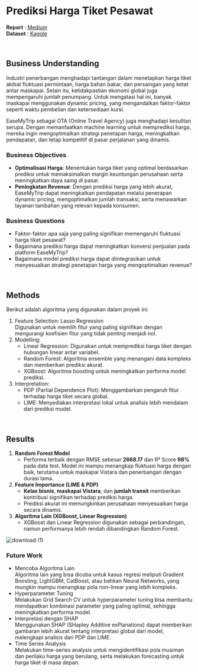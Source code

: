 # Prediksi Harga Tiket Pesawat

**Report** : [Medium](https://medium.com/@febbyngrni/flight-fare-prediction-using-machine-learning-algorithms-8971112e5997)<br>
**Dataset** : [Kaggle](https://www.kaggle.com/datasets/shubhambathwal/flight-price-prediction)

<br>

## Business Understanding
Industri penerbangan menghadapi tantangan dalam menetapkan harga tiket akibat fluktuasi permintaan, harga bahan bakar, dan persaingan yang ketat antar maskapai. Selain itu, ketidakpastian ekonomi global juga mempengaruhi jumlah penumpang. Untuk mengatasi hal ini, banyak maskapai menggunakan dynamic pricing, yang mengandalkan faktor-faktor seperti waktu pembelian dan ketersediaan kursi.

EaseMyTrip sebagai OTA (Online Travel Agency) juga menghadapi kesulitan serupa. Dengan memanfaatkan machine learning untuk memprediksi harga, mereka ingin mengoptimalkan strategi penetapan harga, meningkatkan pendapatan, dan tetap kompetitif di pasar perjalanan yang dinamis.
### Business Objectives
- **Optimalisasi Harga**: Menentukan harga tiket yang optimal berdasarkan prediksi untuk memaksimalkan margin keuntungan perusahaan serta meningkatkan daya saing di pasar.
- **Peningkatan Revenue**: Dengan prediksi harga yang lebih akurat, EaseMyTrip dapat meningkatkan pendapatan melalui penerapan dynamic pricing, mengoptimalkan jumlah transaksi, serta menawarkan layanan tambahan yang relevan kepada konsumen.

### Business Questions
- Faktor-faktor apa saja yang paling signifikan memengaruhi fluktuasi harga tiket pesawat?
- Bagaimana prediksi harga dapat meningkatkan konversi penjualan pada platform EaseMyTrip?
- Bagaimana model prediksi harga dapat diintegrasikan untuk menyesuaikan strategi penetapan harga yang mengoptimalkan revenue?

<br>

## Methods
Berikut adalah algoritma yang digunakan dalam proyek ini:
1. Feature Selection: Lasso Regression<br>
Digunakan untuk memilih fitur yang paling signifikan dengan mengurangi koefisien fitur yang tidak penting menjadi nol.
2. Modelling:
   - Linear Regression: Digunakan untuk memprediksi harga tiket dengan hubungan linear antar variabel.
   - Random Forest: Algoritma ensemble yang menangani data kompleks dan memberikan prediksi akurat.
   - XGBoost: Algoritma boosting untuk meningkatkan performa model prediksi.
3. Interpretation:
   - PDP (Partial Dependence Plot): Menggambarkan pengaruh fitur terhadap harga tiket secara global.
   - LIME: Menyediakan interpretasi lokal untuk analisis lebih mendalam dari prediksi model.

<br>

## Results
1. **Random Forest Model**  
   - Performa terbaik dengan RMSE sebesar **2668.17** dan R² Score **98%** pada data test. Model ini mampu menangkap fluktuasi harga dengan baik, terutama untuk maskapai Vistara dan penerbangan dengan durasi lama.
2. **Feature Importance (LIME & PDP)**  
   - **Kelas bisnis**, **maskapai Vistara**, dan **jumlah transit** memberikan kontribusi signifikan terhadap prediksi harga.  
   - Prediksi akurat ini memungkinkan perusahaan menyesuaikan harga secara dinamis.
3. **Algoritma Lain (XGBoost, Linear Regression)**  
   - XGBoost dan Linear Regression digunakan sebagai perbandingan, namun performanya lebih rendah dibandingkan Random Forest.

![download (1)](https://github.com/user-attachments/assets/b539a29f-b945-4816-bf57-0756145b3515)

### Future Work
- Mencoba Algoritma Lain<br>
Algoritma lain yang bisa dicoba untuk kasus regresi meliputi Gradient Boosting, LightGBM, CatBoost, atau bahkan Neural Networks, yang mungkin mampu menangkap pola non-linear yang lebih kompleks.
- Hyperparameter Tuning<br>
Melakukan Grid Search CV untuk hyperparameter tuning bisa membantu mendapatkan kombinasi parameter yang paling optimal, sehingga meningkatkan performa model.
- Interpretasi dengan SHAP<br>
Menggunakan SHAP (SHapley Additive exPlanations) dapat memberikan gambaran lebih akurat tentang interpretasi global dari model, melengkapi analisis dari PDP dan LIME.
- Time Series Analysis<br>
Melakukan time-series analysis untuk mengidentifikasi pola musiman dan perilaku harga yang berulang, serta melakukan forecasting untuk harga tiket di masa depan.
